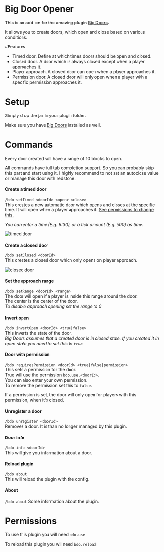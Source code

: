 # Big Door Opener

This is an add-on for the amazing plugin [Big Doors](https://www.spigotmc.org/resources/big-doors.58669/).

It allows you to create doors, which open and close based on various conditions.


#Features
* Timed door. Define at which times doors should be open and closed.
* Closed door. A door which is always closed except when a player approaches it.
* Player approach. A closed door can open when a player approaches it.
* Permission door. A closed door will only open when a player with a specific permission approaches it.

# Setup
Simply drop the jar in your plugin folder.

Make sure you have [Big Doors](https://www.spigotmc.org/resources/big-doors.58669/) installed as well.

# Commands

Every door created will have a range of 10 blocks to open.

All commands have full tab completion support. So you can probably skip this part and start using it.
I highly recommend to not set an autoclose value or manage this door with redstone.

#### Create a timed door
`/bdo setTimed <doorId> <open> <close>`  
This creates a new automatic door which opens and closes at the specific time.
It will open when a player approaches it. [See permissions to change this.](#Door-with-permission)

*You can enter a time (E.g. 6:30), or a tick amount (E.g. 500) as time.*

![timed door](http://chojo.u.catgirlsare.sexy/OJikflxg.gif)

#### Create a closed door
`/bdo setClosed <doorId>`  
This creates a closed door which only opens on player approach.

![closed door](http://chojo.u.catgirlsare.sexy/ekZpqt_T.gif)

#### Set the approach range
`/bdo setRange <doorId> <range>`  
The door will open if a player is inside this range around the door.  
The center is the center of the door.  
*To disable approach opening set the range to 0*

#### Invert open
`/bdo invertOpen <doorId> <true|false>`  
This inverts the state of the door.  
*Big Doors assumes that a created door is in closed state. If you created it in open state you need to set this to `true`*

#### Door with permission
`/bdo requiresPermission <doorId> <true|false|permission>`  
This sets a permission for the door.  
True will use the permission `bdo.use.<doorId>`.  
You can also enter your own permission.  
To remove the permission set this to `false`.  

If a permission is set, the door will only open for players with this permission, when it's closed.

#### Unregister a door
`/bdo unregister <doorId>`  
Removes a door. It is than no longer managed by this plugin.

#### Door info
`/bdo info <doorId>`  
This will give you information about a door.

#### Reload plugin
`/bdo about`  
This will reload the plugin with the config.

#### About
`/bdo about`
Some information about the plugin.

# Permissions

To use this plugin you will need `bdo.use`

To reload this plugin you wil need `bdo.reload`